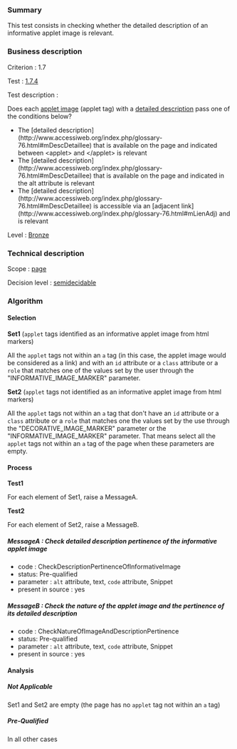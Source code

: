 ### Summary

This test consists in checking whether the detailed description of an informative applet image is relevant.

### Business description

Criterion : 1.7

Test : [1.7.4](http://www.accessiweb.org/index.php/accessiweb-22-english-version.html#test-1-7-4)

Test description :

Does each [applet image](http://www.accessiweb.org/index.php/glossary-76.html#mImgApplet) (applet tag) with a [detailed description](http://www.accessiweb.org/index.php/glossary-76.html#mDescDetaillee) pass one of the conditions below? 
<ul> 
 <li> The [detailed description](http://www.accessiweb.org/index.php/glossary-76.html#mDescDetaillee) that is available on the page and indicated between &lt;applet&gt; and &lt;/applet&gt; is relevant</li> 
 <li> The [detailed description](http://www.accessiweb.org/index.php/glossary-76.html#mDescDetaillee) that is available on the page and indicated in the alt attribute is relevant</li> 
 <li> The [detailed description](http://www.accessiweb.org/index.php/glossary-76.html#mDescDetaillee) is accessible via an [adjacent link](http://www.accessiweb.org/index.php/glossary-76.html#mLienAdj) and is relevant</li> 
</ul>

Level : [Bronze](/en/category/rules-design/accessiweb-11/level/bronze)

### Technical description

Scope : [page](/en/category/rules-design/accessiweb-11/scope/page)

Decision level : [semidecidable](/en/category/rules-design/accessiweb-11/decision-level/semidecidable)

### Algorithm

#### Selection

**Set1** (`applet` tags identified as an informative applet image from html markers)

All the `applet` tags not within an `a` tag (in this case, the applet image would be considered as a link) and with an `id` attribute or a `class` attribute or a `role` that matches one of the values set by the user through the "INFORMATIVE_IMAGE_MARKER" parameter.

**Set2** (`applet` tags not identified as an informative applet image from html markers)

All the `applet` tags not within an `a` tag that don't have an `id` attribute or a `class` attribute or a `role` that matches one the values set by the use through the "DECORATIVE_IMAGE_MARKER" parameter or the "INFORMATIVE_IMAGE_MARKER" parameter. That means select all the `applet` tags not within an `a` tag of the page when these parameters are empty.

#### Process

**Test1**

For each element of Set1, raise a MessageA.

**Test2**

For each element of Set2, raise a MessageB.

##### MessageA : Check detailed description pertinence of the informative applet image

-   code : CheckDescriptionPertinenceOfInformativeImage
-   status: Pre-qualified
-   parameter : `alt` attribute, text, `code` attribute, Snippet
-   present in source : yes

##### MessageB : Check the nature of the applet image and the pertinence of its detailed description

-   code : CheckNatureOfImageAndDescriptionPertinence
-   status: Pre-qualified
-   parameter : `alt` attribute, text, `code` attribute, Snippet
-   present in source : yes

#### Analysis

##### Not Applicable

Set1 and Set2 are empty (the page has no `applet` tag not within an `a` tag)

##### Pre-Qualified

In all other cases
